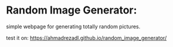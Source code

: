 # Random Image Generator:
simple webpage for generating totally random pictures.

test it on: 
https://ahmadrezadl.github.io/random_image_generator/
